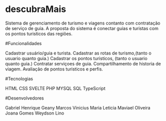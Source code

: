 # descubraMais

Sistema de gerenciamento de turismo e viagens contanto com contratação de serviço de guia. A proposta do sistema é conectar guias e turistas com os pontos turisticos das regiões.

#Funcionalidades

Cadastrar usuário/guia e turista.
Cadastrar as rotas de turismo,(tanto o usuario quanto guia.)
Cadastrar os pontos turisticos, (tanto o usuario quanto guia.)
Contratar serviçoes de guia.
Compartilhamento de historia de viagem.
Avaliação de pontos turisticos e perfis.

#Tecnologias

HTML
CSS
SVELTE
PHP
MYSQL
SQL
TypeScript

#Desenvolvedores

Gabriel Henrique
Geany
Marcos Vinicius
Maria Leticia
Maviael Oliveira
Joana Gomes
Weydson Lino
